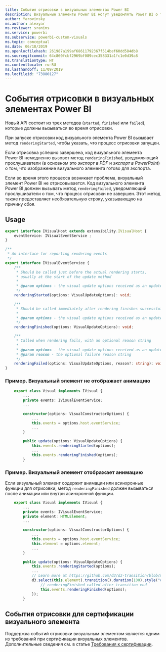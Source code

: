 ```yaml
---
title: События отрисовки в визуальных элементах Power BI
description: Визуальные элементы Power BI могут уведомлять Power BI о том, что они готовы к экспорту в PowerPoint или PDF.
author: Yarovinsky
ms.author: alexyar
ms.reviewer: sranins
ms.service: powerbi
ms.subservice: powerbi-custom-visuals
ms.topic: conceptual
ms.date: 06/18/2019
ms.openlocfilehash: 261987a199af68611792367f514bef60dd584db8
ms.sourcegitcommit: 64c860fcbf2969bf089cec358331a1fc1e0d39a8
ms.translationtype: HT
ms.contentlocale: ru-RU
ms.lasthandoff: 11/09/2019
ms.locfileid: "73880127"
---
```

# <a name="render-events-in-power-bi-visuals"></a>События отрисовки в визуальных элементах Power BI

Новый API состоит из трех методов (`started`, `finished` или `failed`), которые должны вызываться во время отрисовки.

При запуске отрисовки код визуального элемента Power BI вызывает метод `renderingStarted`, чтобы указать, что процесс отрисовки запущен.

Если отрисовка успешно завершена, код визуального элемента Power BI немедленно вызовет метод `renderingFinished`, уведомляющий прослушиватели (в основном это *экспорт в PDF* и *экспорт в PowerPoint*) о том, что изображение визуального элемента готово для экспорта.

Если во время этого процесса возникает проблема, визуальный элемент Power BI не отрисовывается. Код визуального элемента Power BI должен вызывать метод `renderingFailed`, уведомляющий прослушиватели о том, что процесс отрисовки не завершен. Этот метод также предоставляет необязательную строку, указывающую на причину сбоя.

## <a name="usage"></a>Usage

```typescript
export interface IVisualHost extends extensibility.IVisualHost {
    eventService: IVisualEventService ;
}

/**
 * An interface for reporting rendering events
 */
export interface IVisualEventService {
    /**
     * Should be called just before the actual rendering starts, 
     * usually at the start of the update method
     *
     * @param options - the visual update options received as an update parameter
     */
    renderingStarted(options: VisualUpdateOptions): void;

    /**
     * Should be called immediately after rendering finishes successfully
     * 
     * @param options - the visual update options received as an update parameter
     */
    renderingFinished(options: VisualUpdateOptions): void;

    /**
     * Called when rendering fails, with an optional reason string
     * 
     * @param options - the visual update options received as an update parameter
     * @param reason - the optional failure reason string
     */
    renderingFailed(options: VisualUpdateOptions, reason?: string): void;
}
```

### <a name="sample-the-visual-displays-no-animations"></a>Пример. Визуальный элемент не отображает анимацию

```typescript
    export class Visual implements IVisual {
        ...
        private events: IVisualEventService;
        ...

        constructor(options: VisualConstructorOptions) {
            ...
            this.events = options.host.eventService;
            ...
        }

        public update(options: VisualUpdateOptions) {
            this.events.renderingStarted(options);
            ...
            this.events.renderingFinished(options);
        }
```

### <a name="sample-the-visual-displays-animations"></a>Пример. Визуальный элемент отображает анимацию

Если визуальный элемент содержит анимации или асинхронные функции для отрисовки, метод `renderingFinished` должен вызываться после анимации или внутри асинхронной функции.

```typescript
    export class Visual implements IVisual {
        ...
        private events: IVisualEventService;
        private element: HTMLElement;
        ...

        constructor(options: VisualConstructorOptions) {
            ...
            this.events = options.host.eventService;
            this.element = options.element;
            ...
        }

        public update(options: VisualUpdateOptions) {
            this.events.renderingStarted(options);
            ...
            // Learn more at https://github.com/d3/d3-transition/blob/master/README.md#transition_end
            d3.select(this.element).transition().duration(100).style("opacity","0").end().then(() => {
                // renderingFinished called after transition end
                this.events.renderingFinished(options);
            });
        }
```

## <a name="rendering-events-for-visual-certification"></a>События отрисовки для сертификации визуального элемента

Поддержка событий отрисовки визуальным элементом является одним из требований при сертификации визуальных элементов. Дополнительные сведения см. в статье [Требования к сертификации](https://docs.microsoft.com/power-bi/power-bi-custom-visuals-certified?#certification-requirements).
